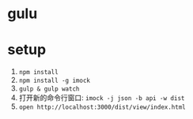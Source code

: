 gulu
===========

# setup
1. `npm install`
2. `npm install -g imock`
3. `gulp & gulp watch`
4. 打开新的命令行窗口: `imock -j json -b api -w dist`
5. `open http://localhost:3000/dist/view/index.html`
